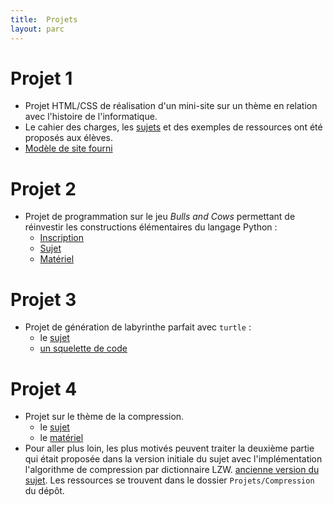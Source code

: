 ```yaml
---
title:  Projets
layout: parc
---
```


# Projet 1

* Projet HTML/CSS de réalisation d'un mini-site sur un thème en relation avec l'histoire de l'informatique. 
* Le cahier des charges, les [sujets](sujets-html-css.md) et des exemples de ressources ont été proposés aux élèves.
* [Modèle de site fourni](Projets/HTML-CSS-Histoire/modele.zip)

# Projet 2

* Projet de programmation sur le jeu _Bulls and Cows_ permettant de réinvestir les constructions élémentaires du langage Python :
  * [Inscription](https://cloud-lyon.beta.education.fr/s/CZQ256P9zNbAbN7)
  * [Sujet](Projets/BullsCows/PremiereNSI-DM-BullsCows-2021V1.pdf)
  * [Matériel](Projets/BullsCows/ProjetBullsCows.zip)


# Projet 3

* Projet de génération de labyrinthe parfait avec `turtle` :   
  *  le [sujet](Projets/Labyrinthe/Projet_Laby.pdf)
  *  [un squelette de code](Projets/Labyrinthe/squelette_laby.py)

# Projet 4

* Projet sur le thème de la compression.
    * le [sujet](Projets/Compression/PremiereNSI-DM-Compression-2021V2.pdf)
    * le [matériel](Projets/Compression/materiel_compression_eleve.zip)
* Pour aller plus loin, les plus motivés peuvent traiter la deuxième partie qui était proposée dans la version initiale du sujet avec l'implémentation l'algorithme de compression par dictionnaire LZW.  [ancienne version du sujet](Projets/Compression/PremiereNSI-DM-Compression-2021V1.pdf). Les ressources se trouvent dans le dossier `Projets/Compression` du dépôt.